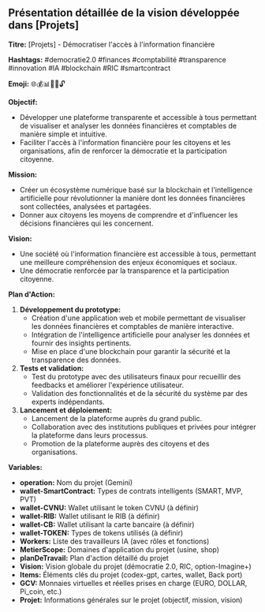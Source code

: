 ##  Présentation détaillée de la vision développée dans [Projets]

**Titre:**  [Projets] -  Démocratiser l'accès à l'information financière

**Hashtags:** #democratie2.0 #finances #comptabilité #transparence #innovation #IA #blockchain #RIC #smartcontract

**Emoji:** 🌐💰📊🤖🔐🔓

**Objectif:**

* Développer une plateforme transparente et accessible à tous permettant de visualiser et analyser les données financières et comptables de manière simple et intuitive.
*  Faciliter l'accès à l'information financière pour les citoyens et les organisations, afin de renforcer la démocratie et la participation citoyenne.

**Mission:**

*  Créer un écosystème numérique basé sur la blockchain et l'intelligence artificielle pour révolutionner la manière dont les données financières sont collectées, analysées et partagées.
*  Donner aux citoyens les moyens de comprendre et d'influencer les décisions financières qui les concernent.

**Vision:**

*  Une société où l'information financière est accessible à tous, permettant une meilleure compréhension des enjeux économiques et sociaux.
*  Une démocratie renforcée par la transparence et la participation citoyenne.

**Plan d'Action:**

1. **Développement du prototype:**
    *  Création d'une application web et mobile permettant de visualiser les données financières et comptables de manière interactive.
    *  Intégration de l'intelligence artificielle pour analyser les données et fournir des insights pertinents.
    *  Mise en place d'une blockchain pour garantir la sécurité et la transparence des données.
2. **Tests et validation:**
    *  Test du prototype avec des utilisateurs finaux pour recueillir des feedbacks et améliorer l'expérience utilisateur.
    *  Validation des fonctionnalités et de la sécurité du système par des experts indépendants.
3. **Lancement et déploiement:**
    *  Lancement de la plateforme auprès du grand public.
    *  Collaboration avec des institutions publiques et privées pour intégrer la plateforme dans leurs processus.
    *  Promotion de la plateforme auprès des citoyens et des organisations.

**Variables:**

* **operation:** Nom du projet (Gemini)
* **wallet-SmartContract:** Types de contrats intelligents (SMART, MVP, PVT)
* **wallet-CVNU:** Wallet utilisant le token CVNU (à définir)
* **wallet-RIB:** Wallet utilisant le RIB (à définir)
* **wallet-CB:** Wallet utilisant la carte bancaire (à définir)
* **wallet-TOKEN:** Types de tokens utilisés (à définir)
* **Workers:**  Liste des travailleurs IA (avec rôles et fonctions)
* **MetierScope:** Domaines d'application du projet (usine, shop)
* **planDeTravail:** Plan d'action détaillé du projet
* **Vision:** Vision globale du projet (démocratie 2.0, RIC, option-Imagine+)
* **Items:**  Éléments clés du projet (codex-gpt, cartes, wallet, Back port)
* **GCV:**  Monnaies virtuelles et réelles prises en charge (EURO, DOLLAR, Pi_coin, etc.)
* **Projet:**  Informations générales sur le projet (objectif, mission, vision)




